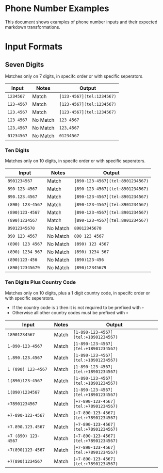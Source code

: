 # Phone Number Examples

This document shows examples of phone number inputs and their expected markdown transformations.

# Input Formats

## Seven Digits

Matches only on 7 digits, in specifc order or with specific seperators.

| Input      | Notes    | Output                    |
|------------|----------|---------------------------|
| `1234567`  | Match    | `[123-4567](tel:1234567)` |
| `123-4567` | Match    | `[123-4567](tel:1234567)` |
| `123.4567` | Match    | `[123-4567](tel:1234567)` |
| `123 4567` | No Match | `123 4567`                |
| `123,4567` | No Match | `123,4567`                |
| `01234567` | No Match | `01234567`                |

### Ten Digits

Matches only on 10 digits, in specifc order or with specific seperators.

| Input            | Notes    | Output                           |
|------------------|----------|----------------------------------|
| `8901234567`     | Match    | `[890-123-4567](tel:8901234567)` |
| `890-123-4567`   | Match    | `[890-123-4567](tel:8901234567)` |
| `890.123.4567`   | Match    | `[890-123-4567](tel:8901234567)` |
| `(890) 123-4567` | Match    | `[890-123-4567](tel:8901234567)` |
| `(890)123-4567`  | Match    | `[890-123-4567](tel:8901234567)` |
| `(890)1234567`   | Match    | `[890-123-4567](tel:8901234567)` |
| `89012345670`    | No Match | `89012345670`                    |
| `890 123 4567`   | No Match | `890 123 4567`                   |
| `(890) 123 4567` | No Match | `(890) 123 4567`                 |
| `(890) 1234 567` | No Match | `(890) 1234 567`                 |
| `(890)123-456`   | No Match | `(890)123-456`                   |
| `(890)12345679`  | No Match | `(890)12345679`                  |

### Ten Digits Plus Country Code

Matches only on 10 digits, plus a 1 digit country code, in specifc order or with specific seperators.

- If the country code is `1` then it is not required to be prefixed with `+`
- Otherwise all other country codes must be prefixed with `+`

| Input                | Notes | Output                                  |
|----------------------|-------|-----------------------------------------|
| `18901234567`        | Match | `[1-890-123-4567](tel:+18901234567)`    |
| `1-890-123-4567`     | Match | `[1-890-123-4567](tel:+18901234567)`    |
| `1.890.123.4567`     | Match | `[1-890-123-4567](tel:+18901234567)`    |
| `1 (890) 123-4567`   | Match | `[1-890-123-4567](tel:+18901234567)`    |
| `1(890)123-4567`     | Match | `[1-890-123-4567](tel:+18901234567)`    |
| `1(890)1234567`      | Match | `[1-890-123-4567](tel:+18901234567)`    |
| `+78901234567`       | Match | `[+7-890-123-4567](tel:+78901234567)`   |
| `+7-890-123-4567`    | Match | `[+7-890-123-4567](tel:+78901234567)`   |
| `+7.890.123.4567`    | Match | `[+7-890-123-4567](tel:+78901234567)`   |
| `+7 (890) 123-4567`  | Match | `[+7-890-123-4567](tel:+78901234567)`   |
| `+7(890)123-4567`    | Match | `[+7-890-123-4567](tel:+78901234567)`   |
| `+7(890)1234567`     | Match | `[+7-890-123-4567](tel:+78901234567)`   |